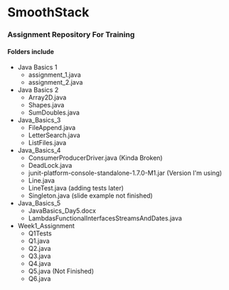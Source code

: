 # SmoothStack
### Assignment Repository For Training
#### Folders include
* Java Basics 1
    * assignment_1.java
    * assignment_2.java
* Java Basics 2
    * Array2D.java
    * Shapes.java
    * SumDoubles.java
* Java_Basics_3
    * FileAppend.java
    * LetterSearch.java
    * ListFiles.java
* Java_Basics_4
    * ConsumerProducerDriver.java (Kinda Broken)
    * DeadLock.java
    * junit-platform-console-standalone-1.7.0-M1.jar (Version I'm using)
    * Line.java
    * LineTest.java (adding tests later)
    * Singleton.java (slide example not finished)
* Java_Basics_5
    * JavaBasics_Day5.docx
    * LambdasFunctionalInterfacesStreamsAndDates.java
* Week1_Assignment
    * Q1Tests
    * Q1.java
    * Q2.java
    * Q3.java
    * Q4.java
    * Q5.java (Not Finished)
    * Q6.java
